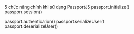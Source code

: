 5 chức năng chính khi sử dụng PassportJS
passport.initialize() 
passport.session()

passport.authentication() 
passport.serializeUser() 
passport.deserializeUser()